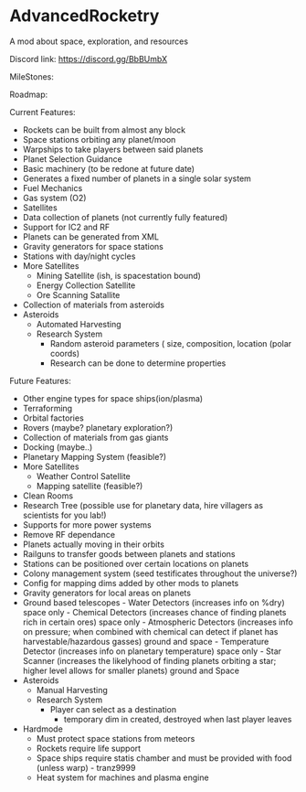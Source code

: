 # AdvancedRocketry
A mod about space, exploration, and resources

Discord link: https://discord.gg/BbBUmbX

MileStones:


Roadmap:

Current Features:
- Rockets can be built from almost any block
- Space stations orbiting any planet/moon
- Warpships to take players between said planets
- Planet Selection Guidance
- Basic machinery (to be redone at future date)
- Generates a fixed number of planets in a single solar system
- Fuel Mechanics
- Gas system (O2)
- Satellites
- Data collection of planets (not currently fully featured)
- Support for IC2 and RF
- Planets can be generated from XML
- Gravity generators for space stations
- Stations with day/night cycles
- More Satellites
    - Mining Satellite (ish, is spacestation bound)
    - Energy Collection Satellite
    - Ore Scanning Satallite
- Collection of materials from asteroids
- Asteroids
    - Automated Harvesting
    - Research System
        - Random asteroid parameters ( size, composition, location (polar coords)
        - Research can be done to determine properties

Future Features:
- Other engine types for space ships(ion/plasma)
- Terraforming
- Orbital factories
- Rovers (maybe? planetary exploration?)
- Collection of materials from gas giants
- Docking (maybe..)
- Planetary Mapping System (feasible?)
- More Satellites
    - Weather Control Satellite
    - Mapping satellite (feasible?)
- Clean Rooms
- Research Tree (possible use for planetary data, hire villagers as scientists for you lab!)
- Supports for more power systems
- Remove RF dependance
- Planets actually moving in their orbits
- Railguns to transfer goods between planets and stations
- Stations can be positioned over certain locations on planets
- Colony management system (seed testificates throughout the universe?)
- Config for mapping dims added by other mods to planets
- Gravity generators for local areas on planets
- Ground based telescopes
        - Water Detectors (increases info on %dry) space only
        - Chemical Detectors (increases chance of finding planets rich in certain ores) space only
        - Atmospheric Detectors (increases info on pressure; when combined with chemical can detect if planet has harvestable/hazardous gasses) ground and space
        - Temperature Detector (increases info on planetary temperature) space only
        - Star Scanner (increases the likelyhood of finding planets orbiting a star; higher level allows for smaller planets) ground and Space
- Asteroids
    - Manual Harvesting
    - Research System
        - Player can select as a destination
            - temporary dim in created, destroyed when last player leaves
- Hardmode
    - Must protect space stations from meteors
    - Rockets require life support
    - Space ships require statis chamber and must be provided with food (unless warp) - tranz9999
    - Heat system for machines and plasma engine
